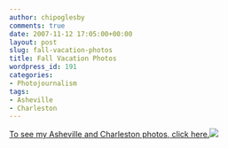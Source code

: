 ```yaml
---
author: chipoglesby
comments: true
date: 2007-11-12 17:05:00+00:00
layout: post
slug: fall-vacation-photos
title: Fall Vacation Photos
wordpress_id: 191
categories:
- Photojournalism
tags:
- Asheville
- Charleston
---
```


[To see my Asheville and Charleston photos, click here.](http://www.facebook.com/album.php?aid=2008837&l=ba901&id=105600597)[![](http://bp1.blogger.com/_GlcbreYSTwI/RznZZOtyY5I/AAAAAAAAAMI/rfmX7-AypzI/s400/n105600597_30257901_1779.jpg)](http://bp1.blogger.com/_GlcbreYSTwI/RznZZOtyY5I/AAAAAAAAAMI/rfmX7-AypzI/s1600-h/n105600597_30257901_1779.jpg)
